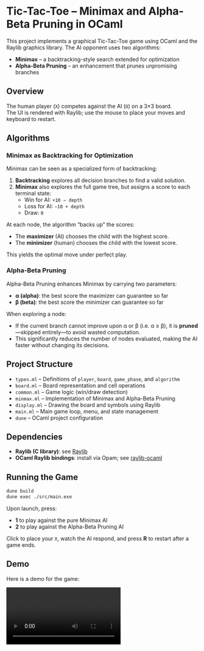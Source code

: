 # Tic-Tac-Toe – Minimax and Alpha-Beta Pruning in OCaml

This project implements a graphical Tic-Tac-Toe game using OCaml and the Raylib graphics library. The AI opponent uses two algorithms:

- **Minimax** – a backtracking-style search extended for optimization  
- **Alpha-Beta Pruning** – an enhancement that prunes unpromising branches

## Overview

The human player (`X`) competes against the AI (`O`) on a 3×3 board.  
The UI is rendered with Raylib; use the mouse to place your moves and keyboard to restart.

## Algorithms

### Minimax as Backtracking for Optimization

Minimax can be seen as a specialized form of backtracking:

1. **Backtracking** explores all decision branches to find a valid solution.  
2. **Minimax** also explores the full game tree, but assigns a score to each terminal state:
   - Win for AI: `+10 − depth`
   - Loss for AI: `−10 + depth`
   - Draw: `0`

At each node, the algorithm “backs up” the scores:
- The **maximizer** (AI) chooses the child with the highest score.
- The **minimizer** (human) chooses the child with the lowest score.

This yields the optimal move under perfect play.

### Alpha-Beta Pruning

Alpha-Beta Pruning enhances Minimax by carrying two parameters:
- **α (alpha)**: the best score the maximizer can guarantee so far
- **β (beta)**: the best score the minimizer can guarantee so far

When exploring a node:
- If the current branch cannot improve upon α or β (i.e. α ≥ β), it is **pruned**—skipped entirely—to avoid wasted computation.  
- This significantly reduces the number of nodes evaluated, making the AI faster without changing its decisions.

## Project Structure

- `types.ml`      – Definitions of `player`, `board`, `game_phase`, and `algorithm`
- `board.ml`      – Board representation and cell operations
- `common.ml`     – Game logic (win/draw detection)
- `minmax.ml`     – Implementation of Minimax and Alpha-Beta Pruning
- `display.ml`    – Drawing the board and symbols using Raylib
- `main.ml`       – Main game loop, menu, and state management
- `dune`          – OCaml project configuration

## Dependencies

- **Raylib (C library)**: see [Raylib](https://github.com/raysan5/raylib/)
- **OCaml Raylib bindings**: install via Opam; see [raylib-ocaml](https://github.com/tjammer/raylib-ocaml)

## Running the Game

```bash
dune build
dune exec ./src/main.exe
````

Upon launch, press:

* **1** to play against the pure Minimax AI
* **2** to play against the Alpha-Beta Pruning AI

Click to place your `X`, watch the AI respond, and press **R** to restart after a game ends.

## Demo
Here is a demo for the game:

![Watch Demo](../assets/minmax-demo.mp4)


